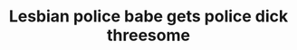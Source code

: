 ---
layout: post
title: Lesbian police babe gets police dick threesome
duration: '06:12'
view: 325
rate: 2
video: 'http://fantasti.cc/embed/438075/'
category: 
 - black
 - blonde
 - busty
 - curvy
 - gorgeous
 - lesbian
 - outdoor
 - threesome
 - stunning
tags: 
 - big-black-cock
priority: 0.9
changefreq: daily
---